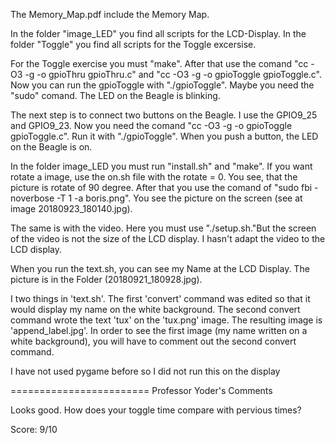 The Memory_Map.pdf include the Memory Map. 

In the folder "image_LED" you find all scripts for the LCD-Display. 
In the folder "Toggle" you find all scripts for the Toggle excersise.

For the Toggle exercise you must "make". After that use the comand "cc -O3 -g  -o gpioThru gpioThru.c" and 
"cc -O3 -g  -o gpioToggle gpioToggle.c". Now you can run the gpioToggle with "./gpioToggle". Maybe you need the "sudo" comand. 
The LED on the Beagle is blinking.

The next step is to connect two buttons on the Beagle. I use the GPIO9_25 and GPIO9_23. 
Now you need the comand "cc -O3 -g  -o gpioToggle gpioToggle.c". Run it with "./gpioToggle". When you push a button, the LED on the Beagle is on.


In the folder image_LED you must run "install.sh" and "make".
If you want rotate a image, use the on.sh file with the rotate = 0. You see, that the picture is rotate of 90 degree. 
After that you use the comand of "sudo fbi -noverbose -T 1 -a boris.png". You see the picture on the screen 
(see at image 20180923_180140.jpg).

The same is with the video. Here you must use "./setup.sh."But the screen of the video is not the size of the LCD display. 
I hasn't adapt the video to the LCD display. 

When you run the text.sh, you can see my Name at the LCD Display. The picture is in the Folder (20180921_180928.jpg).
   
I two things in 'text.sh'. The first 'convert' command was edited so that it would display my name on the white background. 
The second convert command wrote the text 'tux' on the 'tux.png' image. The resulting image is 'append_label.jpg'. In order
to see the first image (my name written on a white background), you will have to comment out the second convert command.

I have not used pygame before so I did not run this on the display

========================
Professor Yoder's Comments

Looks good.
How does your toggle time compare with pervious times?

Score:  9/10